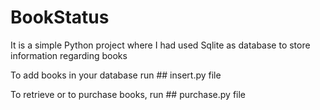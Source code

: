 # BookStatus
It is a simple Python project where I had used Sqlite as database to store information regarding books

To add books in your database run ## insert.py file

To retrieve or to purchase books, run ## purchase.py file
